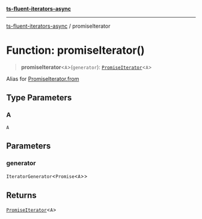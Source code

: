 [**ts-fluent-iterators-async**](../README.md)

---

[ts-fluent-iterators-async](../README.md) / promiseIterator

# Function: promiseIterator()

> **promiseIterator**\<`A`\>(`generator`): [`PromiseIterator`](../classes/PromiseIterator.md)\<`A`\>

Alias for [PromiseIterator.from](../classes/PromiseIterator.md#from)

## Type Parameters

### A

`A`

## Parameters

### generator

`IteratorGenerator`\<`Promise`\<`A`\>\>

## Returns

[`PromiseIterator`](../classes/PromiseIterator.md)\<`A`\>
